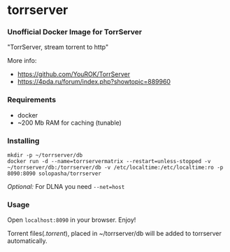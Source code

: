 # torrserver
### Unofficial Docker Image for TorrServer
"TorrServer, stream torrent to http"

More info:
- https://github.com/YouROK/TorrServer
- https://4pda.ru/forum/index.php?showtopic=889960

### Requirements

* docker
* ~200 Mb RAM for caching (tunable)

### Installing
```
mkdir -p ~/torrserver/db
docker run -d --name=torrservermatrix --restart=unless-stopped -v ~/torrserver/db:/torrserver/db -v /etc/localtime:/etc/localtime:ro -p 8090:8090 solopasha/torrserver
```
*Optional:*
For DLNA you need ``` --net=host ```
### Usage
Open ```localhost:8090``` in your browser. Enjoy!



Torrent files(*.torrent*), placed in ~/torrserver/db will be added to torrserver automatically.

